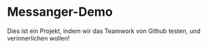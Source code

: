 # Messanger-Demo

Dies ist ein Projekt,
indem wir das Teamwork von Github testen,
und verinnerlichen wollen!
